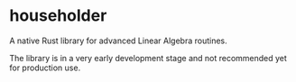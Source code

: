 # householder
A native Rust library for advanced Linear Algebra routines.

The library is in a very early development stage and not recommended yet
for production use.
